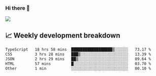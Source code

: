 ### Hi there 👋
<img align="center" src="https://github-readme-stats.vercel.app/api?username=Tumao727&show_icons=true&hide_title=true&theme=dracula" />


## 📈 Weekly development breakdown
<!--START_SECTION:waka-->

```txt
TypeScript   18 hrs 58 mins  ██████████████████▒░░░░░░   73.17 %
CSS          3 hrs 28 mins   ███▒░░░░░░░░░░░░░░░░░░░░░   13.39 %
JSON         2 hrs 29 mins   ██▒░░░░░░░░░░░░░░░░░░░░░░   09.64 %
HTML         57 mins         █░░░░░░░░░░░░░░░░░░░░░░░░   03.70 %
Other        1 min           ░░░░░░░░░░░░░░░░░░░░░░░░░   00.10 %
```

<!--END_SECTION:waka-->